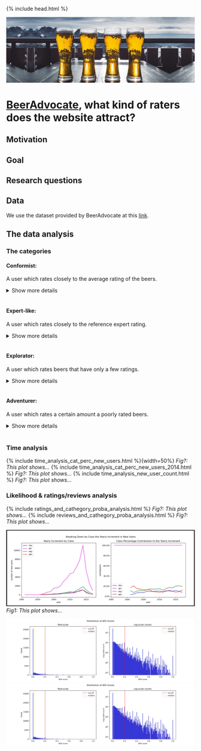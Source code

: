 {% include head.html %}

![Beer Banner](./assets/img/beer_banner_extended.jpg "beer banner")

# [BeerAdvocate](https://www.beeradvocate.com/), what kind of raters does the website attract?
## Motivation
## Goal
## Research questions
## Data
We use the dataset provided by BeerAdvocate at this [link](https://drive.google.com/drive/folders/1Wz6D2FM25ydFw_-41I9uTwG9uNsN4TCF).
## The data analysis

### The categories

#### **Conformist:** 
A user which rates closely to the average rating of the beers.

<details>
  <summary>Show more details</summary>
  
  A user   $u$  is a conformist if he/she has a high conformism score defined as follows:
  $$CFM_u = \frac{1}{|B_u|}\sum_{b \in B_u}(\frac{r_{u,b}-\overline{r_b}}{\sigma_b})^2$$
  where $B_u$ is the set of beers the user $u$ has rated, $r_{u,b}$ is the rating given by user $u$ to beer $b$, $\sigma_b$ is the standard deviation of the ratings of the beer $b$, and $\overline{r_b}$ is the average rating of beer $b$.<br/>
  The metric is high if the user, on average, rates beers close to the average rating they get. This metric, aside from classifying users, could be an indicator of hearding effect if users from a particular region (a US state) have a high conformism score on average.
</details>

<br/>

#### **Expert-like:** 
A user which rates closely to the reference expert rating.

<details>
  <summary>Show more details</summary>

  A user $u$ is an expert-like if he/she has a high score similarity with our reference for expert rating. The score is defined as follows:
  $$EXP_u = \frac{1}{\frac{1}{|B_u|}\sum_{b \in B_u}(\frac{r_{u,b}-ref_b}{\sigma_b})^2}$$
  where $r_{u,b}$ is the rating given by user $u$ to beer $b$, $\sigma_b$ is the standard deviation of the ratings of the beer $b$, and $ref_b$ is a reference of objective rating of a beer $b$. The reference can be either the bros score in the range $[0,5]$, or the BA score scaled down to the range $[0,5]$ (originally in $[0, 100]$). Since the BA score is more abundant (94.5% of beers rated have a BA score), we may be using it as a reference. Both scores are objective ratings provided by administrators of beeradvocate.com who we assume adhere to the guidelines of objective beer reviewing.<br/>
  The score is large if, on average, the user rates beers close to the reference score. This metric is our best shot at detecting senior beer raters and experts active on the website based solely on the available data.
</details>

<br/>

#### **Explorator:**
A user which rates beers that have only a few ratings.

<details>
  <summary>Show more details</summary>
  
  A user $u$ is an explorator if he/she has a high adventurer score defined as follows where $U_{10}(b)$ is the set of at most 10 users that first rated the beer $b$:
  $$XPL_u = \sum_{b \in B_u} \mathbb{1} [u \in U_{10}(b)]$$
  This metric is larger for users that try out new beers that have not been in the spotlight (that is why they are explorators), and is low for users that almost always rate beers that have been already been rated many times before (in our case 10 times at least). This score provides us with information about which users contribute to enriching the experience on the website, either because they rate beers that do not get much attention, or because they "introduce" new beers on the website by being the first people to rate those beers.
</details>

<br/>

#### **Adventurer:**
A user which rates a certain amount a poorly rated beers.

<details>
  <summary>Show more details</summary>
  
  A user 
  $u$ is an adventurer if he/she often rates a beer $b$  that has a low score at time $t_{u,b}$ at which he/she rates it, measured as follows where $T$ is a threshold to be determined empirically (see next section):
  $$ADV_u = \sum_{b \in B_u} \mathbb{1} [r_b(t_{u,b}) < T]$$
  This metric is higher for users that try out beers that have a bad rating. We want to know if the users frequenting the website are generally reluctant or willing to try out beers with bad ratings.
</details>

<br/>

### Time analysis

{% include time_analysis_cat_perc_new_users.html %}{width=50%}
_Fig?: This plot shows..._
{% include time_analysis_cat_perc_new_users_2014.html %}
_Fig?: This plot shows..._
{% include time_analysis_new_user_count.html %}
_Fig?: This plot shows..._


### Likelihood & ratings/reviews analysis

{% include ratings_and_cathegory_proba_analysis.html %}
_Fig?: This plot shows..._
{% include reviews_and_cathegory_proba_analysis.html %}
_Fig?: This plot shows..._

![Plot2](./assets/img/plot2.jpg "plot 2")
_Fig1: This plot shows..._

![Alt text](./assets/svg/adv_distribution.svg)
    <img src="./assets/svg/adv_distribution.svg">

